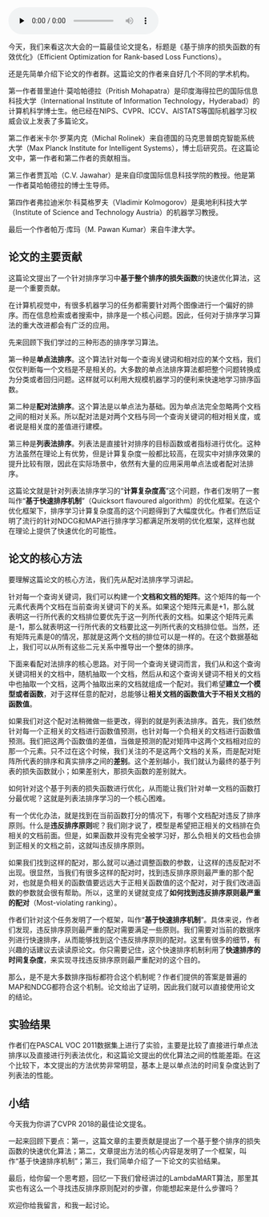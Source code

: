 <audio id="audio" title="024 | CVPR 2018论文精读：如何解决排序学习计算复杂度高这个问题？" controls="" preload="none"><source id="mp3" src="https://static001.geekbang.org/resource/audio/85/c7/85e857ebc2f6aa722cd5ff53fe7637c7.mp3"></audio>

今天，我们来看这次大会的一篇最佳论文提名，标题是《基于排序的损失函数的有效优化》（Efficient Optimization for Rank-based Loss Functions）。

还是先简单介绍下论文的作者群。这篇论文的作者来自好几个不同的学术机构。

第一作者普里迪什·莫哈帕德拉（Pritish Mohapatra）是印度海得拉巴的国际信息科技大学（International Institute of Information Technology，Hyderabad）的计算机科学博士生。他已经在NIPS、CVPR、ICCV、AISTATS等国际机器学习权威会议上发表了多篇论文。

第二作者米卡尔·罗莱内克（Michal Rolinek）来自德国的马克思普朗克智能系统大学（Max Planck Institute for Intelligent Systems），博士后研究员。在这篇论文中，第一作者和第二作者的贡献相当。

第三作者贾瓦哈（C.V. Jawahar）是来自印度国际信息科技学院的教授。他是第一作者莫哈帕德拉的博士生导师。

第四作者弗拉迪米尔·科莫格罗夫（Vladimir Kolmogorov）是奥地利科技大学（Institute of Science and Technology Austria）的机器学习教授。

最后一个作者帕万·库玛（M. Pawan Kumar）来自牛津大学。

## 论文的主要贡献

这篇论文提出了一个针对排序学习中**基于整个排序的损失函数**的快速优化算法，这是一个重要贡献。

在计算机视觉中，有很多机器学习的任务都需要针对两个图像进行一个偏好的排序。而在信息检索或者搜索中，排序是一个核心问题。因此，任何对于排序学习算法的重大改进都会有广泛的应用。

先来回顾下我们学过的三种形态的排序学习算法。

第一种是**单点法排序**。这个算法针对每一个查询关键词和相对应的某个文档，我们仅仅判断每一个文档是不是相关的。大多数的单点法排序算法都把整个问题转换成为分类或者回归问题。这样就可以利用大规模机器学习的便利来快速地学习排序函数。

第二种是**配对法排序**。这个算法是以单点法为基础。因为单点法完全忽略两个文档之间的相对关系。所以配对法是对两个文档与同一个查询关键词的相对相关度，或者说是相关度的差值进行建模。

第三种是**列表法排序**。列表法是直接针对排序的目标函数或者指标进行优化。这种方法虽然在理论上有优势，但是计算复杂度一般都比较高，在现实中对排序效果的提升比较有限，因此在实际场景中，依然有大量的应用采用单点法或者配对法排序。

这篇论文就是针对列表法排序学习的“**计算复杂度高**”这个问题，作者们发明了一套叫作“**基于快速排序机制**”（Quicksort flavoured algorithm）的优化框架。在这个优化框架下，排序学习计算复杂度高的这个问题得到了大幅度优化。作者们然后证明了流行的针对NDCG和MAP进行排序学习都满足所发明的优化框架，这样也就在理论上提供了快速优化的可能性。

## 论文的核心方法

要理解这篇论文的核心方法，我们先从配对法排序学习讲起。

针对每一个查询关键词，我们可以构建一个**文档和文档的矩阵**。这个矩阵的每一个元素代表两个文档在当前查询关键词下的关系。如果这个矩阵元素是+1，那么就表明这一行所代表的文档排位要优先于这一列所代表的文档。如果这个矩阵元素是-1，那么就表明这一行所代表的文档要比这一列所代表的文档排位低。当然，还有矩阵元素是0的情况，那就是这两个文档的排位可以是一样的。在这个数据基础上，我们可以从所有这些二元关系中推导出一个整体的排序。

下面来看配对法排序的核心思路。对于同一个查询关键词而言，我们从和这个查询关键词相关的文档中，随机抽取一个文档，然后从和这个查询关键词不相关的文档中也抽取一个文档，这两个抽取出来的文档就组成一个配对。我们希望**建立一个模型或者函数**，对于这样任意的配对，总能够让**相关文档的函数值大于不相关文档的函数值**。

如果我们对这个配对法稍微做一些更改，得到的就是列表法排序。首先，我们依然针对每一个正相关的文档进行函数值预测，也针对每一个负相关的文档进行函数值预测。我们把这两个函数值的差值，当做是预测的配对矩阵中这两个文档相对应的那一个元素。只不过在这个时候，我们关注的不是这两个文档的关系，而是配对矩阵所代表的排序和真实排序之间的**差别**。这个差别越小，我们就认为最终的基于列表的损失函数就小；如果差别大，那损失函数的差别就大。

如何针对这个基于列表的损失函数进行优化，从而能让我们针对单一文档的函数打分最优呢？这就是列表法排序学习的一个核心困难。

有一个优化办法，就是找到在当前函数打分的情况下，有哪个文档配对违反了排序原则。什么是**违反排序原则**呢？我们刚才说了，模型是希望把正相关的文档排在负相关的文档前面。但是，如果函数并没有完全被学习好，那么负相关的文档也会排到正相关的文档之前，这就叫违反排序原则。

如果我们找到这样的配对，那么就可以通过调整函数的参数，让这样的违反配对不出现。很显然，当我们有很多这样的配对时，找到违反排序原则最严重的那个配对，也就是负相关的函数值要远远大于正相关函数值的这个配对，对于我们改进函数的参数就会很有帮助。所以，这里的关键就变成了**如何找到违反排序原则最严重的配对**（Most-violating ranking）。

作者们针对这个任务发明了一个框架，叫作“**基于快速排序机制**”。具体来说，作者们发现，违反排序原则最严重的配对需要满足一些原则。我们需要对当前的数据序列进行快速排序，从而能够找到这个违反排序原则的配对。这里有很多的细节，有兴趣的话建议去读读原论文。你只需要记住，这个快速排序机制利用了**快速排序的时间复杂度**，来实现寻找违反排序原则最严重配对的这个目的。

那么，是不是大多数排序指标都符合这个机制呢？作者们提供的答案是普遍的MAP和NDCG都符合这个机制。论文给出了证明，因此我们就可以直接使用论文的结论。

## 实验结果

作者们在PASCAL VOC 2011数据集上进行了实验，主要是比较了直接进行单点法排序以及直接进行列表法优化，和这篇论文提出的优化算法之间的性能差距。在这个比较下，本文提出的方法优势非常明显，基本上是以单点法的时间复杂度达到了列表法的性能。

## 小结

今天我为你讲了CVPR 2018的最佳论文提名。

一起来回顾下要点：第一，这篇文章的主要贡献是提出了一个基于整个排序的损失函数的快速优化算法；第二，文章提出方法的核心内容是发明了一个框架，叫作“基于快速排序机制”；第三，我们简单介绍了一下论文的实验结果。

最后，给你留一个思考题，回忆一下我们曾经讲过的LambdaMART算法，那里其实也有这么一个寻找违反排序原则配对的步骤，你能想起来是什么步骤吗？

欢迎你给我留言，和我一起讨论。


